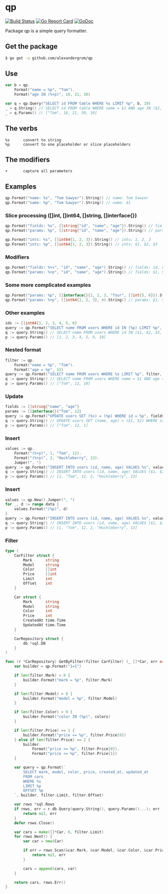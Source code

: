 # qp
[![Build Status](https://github.com/AlexanderGrom/qp/workflows/tests/badge.svg)](https://github.com/AlexanderGrom/qp/actions?workflow=tests) [![Go Report Card](https://goreportcard.com/badge/github.com/alexandergrom/qp)](https://goreportcard.com/report/github.com/alexandergrom/qp) [![GoDoc](https://godoc.org/github.com/alexandergrom/qp?status.svg)](https://godoc.org/github.com/alexandergrom/qp)

Package qp is a simple query formatter.

## Get the package
```bash
$ go get -u github.com/alexandergrom/qp
```

## Use

```go
var b = qp.
    Format("name = %p", "Tom").
    Format("age IN (%+p)", 18, 21, 30)

var q = qp.Query("SELECT id FROM table WHERE %s LIMIT %p", b, 10)
_ = q.String() // SELECT id FROM table WHERE name = $1 AND age IN ($2, $3, $4) LIMIT $5
_ = q.Params() // ["Tom", 18, 21, 30, 10]
```

## The verbs
```
%s		convert to string
%p		convert to one placeholder or slice placeholders
```

## The modifiers
```
+		capture all parameters
```

## Examples
```go
qp.Format("name: %s", "Tom Sawyer").String() // name: Tom Sawyer
qp.Format("name: %p", "Tom Sawyer").String() // name: $1
```

### Slice processing ([]int, []int64, []string, []interface{})
```go
qp.Format("fields: %s", []string{"id", "name", "age"}).String() // fields: id, name, age
qp.Format("params: %p", []string{"id", "name", "age"}).String() // params: $1, $2, $3

qp.Format("ints: %s", []int64{1, 2, 3}).String() // ints: 1, 2, 3
qp.Format("ints: %p", []int64{1, 2, 3}).String() // ints: $1, $2, $3
```

### Modifiers
```go
qp.Format("fields: %+s", "id", "name", "age").String() // fields: id, name, age
qp.Format("params: %+p", "id", "name", "age").String() // fields: $1, $2, $3
```

### Some more complicated examples
```go
qp.Format("params: %p", []interface{}{1, 2, 3, "four", []int{5, 6}}).String() // params: $1, $2, $3, $4, $5, $6
qp.Format("params: %+p", []int64{1, 2, 3}, 4).String() // params: $1, $2, $3, $4
```

### Other examples
```go
ids := []int64{1, 2, 3, 4, 5, 6}
query := qp.Format("SELECT name FROM users WHERE id IN (%p) LIMIT %p", ids, 10)
q := query.String() // SELECT name FROM users WHERE id IN ($1, $2, $3, $4, $5, $6) LIMIT $7
p := query.Params() // [1, 2, 3, 4, 5, 6, 10]
```

### Nested format
```go
filter := qp.
    Format("name = %p", "Tom").
    Format("age = %p", 12)
query := qp.Format("SELECT name FROM users WHERE %s LIMIT %p", filter, 10)
q := query.String() // SELECT name FROM users WHERE name = $1 AND age = $2 LIMIT $3
p := query.Params() // ["Tom", 12, 10]
```

### Update
```go
fields := []string{"name", "age"}
params := []interface{}{"Tom", 12}
query := qp.Format("UPDATE users SET (%s) = (%p) WHERE id = %p", fields, params, 1)
q := query.String() // UPDATE users SET (name, age) = ($1, $2) WHERE id = $3
p := query.Params() // ["Tom", 12, 1]
```

### Insert
```go
values := qp.
    Format("(%+p)", 1, "Tom", 12).
    Format("(%+p)", 2, "Huckleberry", 13).
    Jumper(", ")
query := qp.Format("INSERT INTO users (id, name, age) VALUES %s", values)
q := query.String() // INSERT INTO users (id, name, age) VALUES ($1, $2, $3), ($4, $5, $6)
p := query.Params() // [1, "Tom", 12, 2, "Huckleberry", 13]
```

### Insert
```go
values := qp.New().Jumper(", ")
for _, d := range data {
	values.Format("(%p)", d)
}
query := qp.Format("INSERT INTO users (id, name, age) VALUES %s", values)
q := query.String() // INSERT INTO users (id, name, age) VALUES ($1, $2, $3), ($4, $5, $6)
p := query.Params() // [1, "Tom", 12, 2, "Huckleberry", 13]
```

### Filter
```go
type (
    CarFilter struct {
        Mark      string
        Model     string
        Color     []int
        Price     []int
        Limit     int
        Offset    int
    }

    Car struct {
        Mark      string
        Model     string
        Color     int
        Price     int
        CreatedAt time.Time
        UpdatedAt time.Time
    }

    CarRepository struct {
        db *sql.DB
    }
)

func (r *CarRepository) GetByFilter(filter CarFilter) (_ []*Car, err error) {
    var builder = qp.Format("1=1")

    if len(filter.Mark) > 0 {
        builder.Format("mark = %p", filter.Mark)
    }

    if len(filter.Model) > 0 {
        builder.Format("model = %p", filter.Model)
    }

    if len(filter.Color) > 0 {
        builder.Format("color IN (%p)", colors)
    }

    if len(filter.Price) == 1 {
        builder.Format("price <= %p", filter.Price[0])
    } else if len(filter.Price) == 2 {
        builder.
            Format("price >= %p", filter.Price[0]).
            Format("price <= %p", filter.Price[1])
    }

    var query = qp.Format(`
        SELECT mark, model, color, price, created_at, updated_at
        FROM cars
        WHERE %s
        LIMIT %p
        OFFSET %p
    `, builder, filter.Limit, filter.Offset)

    var rows *sql.Rows
    if rows, err = r.db.Query(query.String(), query.Params()...); err != nil {
        return nil, err
    }
    defer rows.Close()

    var cars = make([]*Car, 0, filter.Limit)
    for rows.Next() {
        var car = new(Car)

        if err = rows.Scan(&car.Mark, &car.Model, &car.Color, &car.Price, &car.CreatedAt, &car.UpdatedAt); err != nil {
            return nil, err
        }

        cars = append(cars, car)
    }

    return cars, rows.Err()
}
```

